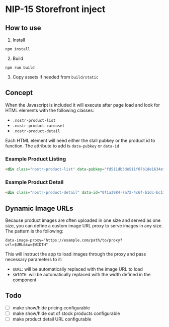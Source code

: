 # NIP-15 Storefront inject

## How to use

1. Install
```
npm install
```
2. Build
```
npm run build
```
3. Copy assets if needed from
`build/static`

## Concept
When the Javascript is included it will execute after page load and look for HTML elements with the following classes:

- `.nostr-product-list`
- `.nostr-product-carousel`
- `.nostr-product-detail`

Each HTML element will need either the stall pubkey or the product id to function. The attribute to add is `data-pubkey` or `data-id`

### Example Product Listing
```html
<div class="nostr-product-list" data-pubkey="fd511db3de511f07b1de1634ef4e603fb7a51af5b14a7630b8df0f1bd0c705e3"></div>
```

### Example Product Detail
```html
<div class="nostr-product-detail" data-id="0f1a3984-7a72-4c6f-b1dc-bc170b6c4d8e"></div>
```

## Dynamic Image URLs
Because product images are often uploaded in one size and served as one size, you can define a custom image URL proxy to serve images in any size. The pattern is the following:

`data-image-proxy="https://example.com/path/to/proxy?url=$URL&sw=$WIDTH"`

This will instruct the app to load images through the proxy and pass necessary parameters to it:

- `$URL`: will be automatically replaced with the image URL to load
- `$WIDTH`: will be automatically replaced with the width defined in the component

## Todo
- [ ] make show/hide pricing configurable
- [ ] make show/hide out of stock products configurable
- [ ] make product detail URL configurable
